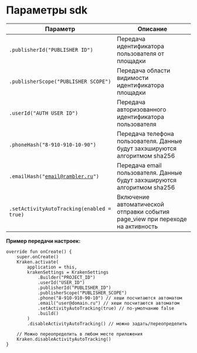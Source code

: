 # Параметры sdk

| Параметр                                                         | Описание                                                                        |
| ---------------------------------------------------------------- | ------------------------------------------------------------------------------- |
| <pre><code>.publisherId("PUBLISHER_ID")</code></pre>             | Передача идентификатора пользователя от площадки                                |
| <pre><code>.publisherScope("PUBLISHER_SCOPE")</code></pre>       | Передача области видимости идентификатора площадки                              |
| <pre><code>.userId("AUTH_USER_ID")</code></pre>                  | Передача авторизованного идентификатора пользователя                            |
| <pre><code>.phoneHash("8-910-910-10-90")</code></pre>            | Передача телефона пользователя.  Данные будут захэшируются алгоритмом sha256    |
| <pre><code>.emailHash("email@rambler.ru")</code></pre>           | Передача email пользователя. Данные будут захэшируются алгоритмом sha256        |
| <pre><code>.setActivityAutoTracking(enabled = true)</code></pre> | Включение автоматической отправки события page\_view при переходе на активность |

**Пример передачи настроек:**

```
override fun onCreate() {
    super.onCreate()
    Kraken.activate(
        application = this,
        krakenSettings = KrakenSettings
            .Builder("PROJECT_ID")
            .userId("USER_ID")
            .publisherId("PUBLISHER_ID")
            .publisherScope("PUBLISHER_SCOPE")
            .phone("8-910-910-90-10") // хеши посчитаются автоматом
            .email("user@domain.ru") // хеши посчитаются автоматом
            .setActivityAutoTracking(true) // по-умолчанию false
            .build()
        )
        .disableActivityAutoTracking() // можно задать/переопределить

    // Можно переопределить в любом месте приложения
    Kraken.disableActivityAutoTracking()
}
```
